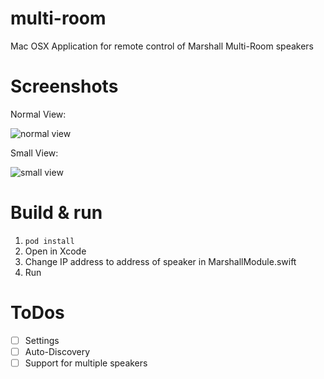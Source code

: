 # multi-room
Mac OSX Application for remote control of Marshall Multi-Room speakers

# Screenshots

Normal View:

![normal view](https://raw.githubusercontent.com/patrickbusch/multi-room/master/docs/large.png)

Small View:

![small view](https://raw.githubusercontent.com/patrickbusch/multi-room/master/docs/small.png)


# Build & run

1. `pod install`
2. Open in Xcode
3. Change IP address to address of speaker in MarshallModule.swift
4. Run

# ToDos

- [ ] Settings
- [ ] Auto-Discovery
- [ ] Support for multiple speakers
